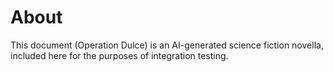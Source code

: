 # About

This document (Operation Dulce) is an AI-generated science fiction novella, included here for the purposes of integration testing.


